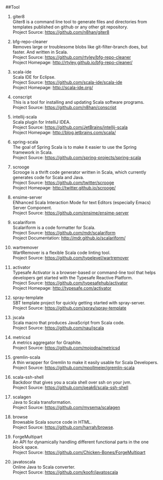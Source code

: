 ##Tool

1. giter8       
Giter8 is a command line tool to generate files and directories from templates published on github or any other git repository.       
Project Source: https://github.com/n8han/giter8      

1. bfg-repo-cleaner          
Removes large or troublesome blobs like git-filter-branch does, but faster. And written in Scala.    
Project Source: https://github.com/rtyley/bfg-repo-cleaner       
Project Homepage: http://rtyley.github.io/bfg-repo-cleaner/  

1. scala-ide    
Scala IDE for Eclipse.    
Project Source: https://github.com/scala-ide/scala-ide    
Project Homepage: http://scala-ide.org/  

1. conscript    
This is a tool for installing and updating Scala software programs.     
Project Source: https://github.com/n8han/conscript     

1. intellij-scala    
Scala plugin for IntelliJ IDEA.    
Project Source: https://github.com/JetBrains/intellij-scala     
Project Homepage: http://blog.jetbrains.com/scala/    

1. spring-scala    
The goal of Spring Scala is to make it easier to use the Spring framework in Scala.     
Project Source: https://github.com/spring-projects/spring-scala    

1. scrooge   
Scrooge is a thrift code generator written in Scala, which currently generates code for Scala and Java.    
Project Source: https://github.com/twitter/scrooge    
Project Homepage: http://twitter.github.io/scrooge/    

1. ensime-server    
ENhanced Scala Interaction Mode for text Editors (especially Emacs) Server Component.     
Project Source: https://github.com/ensime/ensime-server   

1. scalariform     
Scalariform is a code formatter for Scala.    
Project Source: https://github.com/mdr/scalariform     
Project Documentation: http://mdr.github.io/scalariform/     

1. wartremover    
WartRemover is a flexible Scala code linting tool.    
Project Source: https://github.com/typelevel/wartremover

1. activator   
Typesafe Activator is a browser-based or command-line tool that helps developers get started with the Typesafe Reactive Platform.    
Project Source: https://github.com/typesafehub/activator    
Project Homepage: http://typesafe.com/activator  

1. spray-template   
SBT template project for quickly getting started with spray-server.   
Project Source: https://github.com/spray/spray-template 

1. jscala  
Scala macro that produces JavaScript from Scala code.   
Project Source: https://github.com/nau/jscala  

1. metricsd    
A metrics aggregator for Graphite.    
Project Source: https://github.com/mojodna/metricsd

1. gremlin-scala   
A thin wrapper for Gremlin to make it easily usable for Scala Developers.    
Project Source: https://github.com/mpollmeier/gremlin-scala    

1. scala-ssh-shell   
Backdoor that gives you a scala shell over ssh on your jvm.    
Project Source: https://github.com/peak6/scala-ssh-shell  

1. scalagen   
Java to Scala transformation.    
Project Source: https://github.com/mysema/scalagen   

1. browse     
Browsable Scala source code in HTML.      
Project Source: https://github.com/harrah/browse.   

1. ForgeMultipart    
An API for dynamically handling different functional parts in the one block space.    
Project Source: https://github.com/Chicken-Bones/ForgeMultipart    

1. javatoscala   
Online Java to Scala converter.    
Project Source: https://github.com/koofr/javatoscala    
